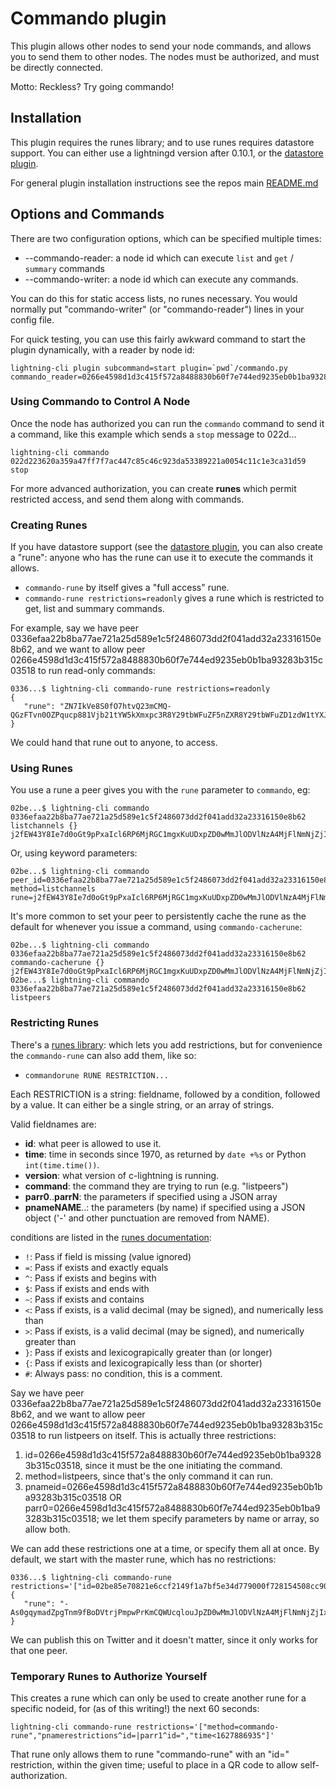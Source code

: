 # Commando plugin

This plugin allows other nodes to send your node commands, and allows you
to send them to other nodes.  The nodes must be authorized, and must be
directly connected.

Motto: Reckless?  Try going commando!

## Installation

This plugin requires the runes library; and to use runes requires
datastore support.  You can either use a lightningd version after
0.10.1, or the [datastore plugin](https://github.com/lightningd/plugins/blob/datastore/README.md).

For general plugin installation instructions see the repos main
[README.md](https://github.com/lightningd/plugins/blob/master/README.md#Installation)

## Options and Commands

There are two configuration options, which can be specified multiple
times:

* --commando-reader: a node id which can execute `list` and `get` / `summary` commands
* --commando-writer: a node id which can execute any commands.

You can do this for static access lists, no runes necessary. You would
normally put "commando-writer" (or "commando-reader") lines in your
config file.

For quick testing, you can use this fairly awkward command to start the
plugin dynamically, with a reader by node id:

    lightning-cli plugin subcommand=start plugin=`pwd`/commando.py commando_reader=0266e4598d1d3c415f572a8488830b60f7e744ed9235eb0b1ba93283b315c03518


### Using Commando to Control A Node

Once the node has authorized you can run the `commando` command to send it a
command, like this example which sends a `stop` message to 022d...

	lightning-cli commando 022d223620a359a47ff7f7ac447c85c46c923da53389221a0054c11c1e3ca31d59 stop

For more advanced authorization, you can create **runes** which permit
restricted access, and send them along with commands.


### Creating Runes

If you have datastore support (see the [datastore
plugin](https://github.com/lightningd/plugins/blob/datastore/README.md),
you can also create a "rune": anyone who has the rune can use it to
execute the commands it allows.

- `commando-rune` by itself gives a "full access" rune.
- `commando-rune restrictions=readonly` gives a rune which is restricted to get,
  list and summary commands.

For example, say we have peer
0336efaa22b8ba77ae721a25d589e1c5f2486073dd2f041add32a23316150e8b62,
and we want to allow peer
0266e4598d1d3c415f572a8488830b60f7e744ed9235eb0b1ba93283b315c03518 to
run read-only commands:

    0336...$ lightning-cli commando-rune restrictions=readonly
	{
       "rune": "ZN7IkVe8S0fO7htvQ23mCMQ-QGzFTvn0OZPqucp881Vjb21tYW5kXmxpc3R8Y29tbWFuZF5nZXR8Y29tbWFuZD1zdW1tYXJ5JmNvbW1hbmQvZ2V0c2hhcmVkc2VjcmV0"
    }

We could hand that rune out to anyone, to access.

### Using Runes

You use a rune a peer gives you with the `rune` parameter to `commando`, eg:

	02be...$ lightning-cli commando 0336efaa22b8ba77ae721a25d589e1c5f2486073dd2f041add32a23316150e8b62 listchannels {} j2fEW43Y8Ie7d0oGt9pPxaIcl6RP6MjRGC1mgxKuUDxpZD0wMmJlODVlNzA4MjFlNmNjZjIxNDlmMWE3YmY1ZTM0ZDc3OTAwMGY3MjgxNTQ1MDhjYzkwNzJlNGU5MDE4MmNkZDI=

Or, using keyword parameters:

    02be...$ lightning-cli commando peer_id=0336efaa22b8ba77ae721a25d589e1c5f2486073dd2f041add32a23316150e8b62 method=listchannels rune=j2fEW43Y8Ie7d0oGt9pPxaIcl6RP6MjRGC1mgxKuUDxpZD0wMmJlODVlNzA4MjFlNmNjZjIxNDlmMWE3YmY1ZTM0ZDc3OTAwMGY3MjgxNTQ1MDhjYzkwNzJlNGU5MDE4MmNkZDI=

It's more common to set your peer to persistently cache the rune as the default for whenever you issue a command, using `commando-cacherune`:

    02be...$ lightning-cli commando 0336efaa22b8ba77ae721a25d589e1c5f2486073dd2f041add32a23316150e8b62 commando-cacherune {} j2fEW43Y8Ie7d0oGt9pPxaIcl6RP6MjRGC1mgxKuUDxpZD0wMmJlODVlNzA4MjFlNmNjZjIxNDlmMWE3YmY1ZTM0ZDc3OTAwMGY3MjgxNTQ1MDhjYzkwNzJlNGU5MDE4MmNkZDI=
    02be...$ lightning-cli commando 0336efaa22b8ba77ae721a25d589e1c5f2486073dd2f041add32a23316150e8b62 listpeers


### Restricting Runes

There's a [runes library](https://github.com/rustyrussell/runes/): which lets you add restrictions, but for
convenience the  `commando-rune` can also add them, like so:

- `commandorune RUNE RESTRICTION...` 

Each RESTRICTION is a string: fieldname, followed by a condition, followed by a
value.  It can either be a single string, or an array of strings.

Valid fieldnames are:
* **id**: what peer is allowed to use it.
* **time**: time in seconds since 1970, as returned by `date +%s` or Python `int(time.time())`.
* **version**: what version of c-lightning is running.
* **command**: the command they are trying to run (e.g. "listpeers")
* **parr0**..**parrN**: the parameters if specified using a JSON array
* **pnameNAME**..: the parameters (by name) if specified using a JSON object ('-' and other punctuation are removed from NAME).

conditions are listed in the [runes documentation](https://github.com/rustyrussell/runes/blob/v0.3.1/README.md#rune-language):

* `!`: Pass if field is missing (value ignored)
* `=`: Pass if exists and exactly equals
* `^`: Pass if exists and begins with
* `$`: Pass if exists and ends with
* `~`: Pass if exists and contains
* `<`: Pass if exists, is a valid decimal (may be signed), and numerically less than
* `>`: Pass if exists, is a valid decimal (may be signed), and numerically greater than
* `}`: Pass if exists and lexicograpically greater than (or longer)
* `{`: Pass if exists and lexicograpically less than (or shorter)
* `#`: Always pass: no condition, this is a comment.

Say we have peer
0336efaa22b8ba77ae721a25d589e1c5f2486073dd2f041add32a23316150e8b62,
and we want to allow peer
0266e4598d1d3c415f572a8488830b60f7e744ed9235eb0b1ba93283b315c03518 to
run listpeers on itself.  This is actually three restrictions:

1. id=0266e4598d1d3c415f572a8488830b60f7e744ed9235eb0b1ba93283b315c03518,
   since it must be the one initiating the command.
2. method=listpeers, since that's the only command it can run.
3. pnameid=0266e4598d1d3c415f572a8488830b60f7e744ed9235eb0b1ba93283b315c03518 OR
   parr0=0266e4598d1d3c415f572a8488830b60f7e744ed9235eb0b1ba93283b315c03518;
   we let them specify parameters by name or array, so allow both.
   
We can add these restrictions one at a time, or specify them all at
once.  By default, we start with the master rune, which has no
restrictions:

    0336...$ lightning-cli commando-rune restrictions='["id=02be85e70821e6ccf2149f1a7bf5e34d779000f728154508cc9072e4e90182cdd2","method=listpeers","pnameid=0266e4598d1d3c415f572a8488830b60f7e744ed9235eb0b1ba93283b315c03518|parr0=0266e4598d1d3c415f572a8488830b60f7e744ed9235eb0b1ba93283b315c03518"]'
	{
       "rune": "-As0gqymadZpgTnm9fBoDVtrjPmpwPrKmCQWUcqlouJpZD0wMmJlODVlNzA4MjFlNmNjZjIxNDlmMWE3YmY1ZTM0ZDc3OTAwMGY3MjgxNTQ1MDhjYzkwNzJlNGU5MDE4MmNkZDImbWV0aG9kPWxpc3RwZWVycyZwbmFtZWlkPTAyNjZlNDU5OGQxZDNjNDE1ZjU3MmE4NDg4ODMwYjYwZjdlNzQ0ZWQ5MjM1ZWIwYjFiYTkzMjgzYjMxNWMwMzUxOHxwYXJyMD0wMjY2ZTQ1OThkMWQzYzQxNWY1NzJhODQ4ODgzMGI2MGY3ZTc0NGVkOTIzNWViMGIxYmE5MzI4M2IzMTVjMDM1MTg="
    }

We can publish this on Twitter and it doesn't matter, since it only
works for that one peer.


### Temporary Runes to Authorize Yourself

This creates a rune which can only be used to create another rune for
a specific nodeid, for (as of this writing!) the next 60 seconds:

	lightning-cli commando-rune restrictions='["method=commando-rune","pnamerestrictions^id=|parr1^id=","time<1627886935"]'

That rune only allows them to rune "commando-rune" with an "id="
restriction, within the given time; useful to place in a QR code to
allow self-authorization.
